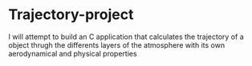 # Trajectory-project
I will attempt to build an C application that calculates the trajectory of a object thrugh the differents layers of the atmosphere with its own aerodynamical and physical properties 
